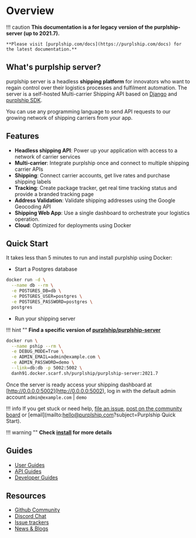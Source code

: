 
# Overview

!!! caution
    **This documentation is a for legacy version of the purplship-server (up to 2021.7).**

    **Please visit [purplship.com/docs](https://purplship.com/docs) for the latest documentation.**


## What's purplship server?

purplship server is a headless **shipping platform** for innovators who want to regain control over their logistics
processes and fulfilment automation.
The server is a self-hosted Multi-carrier Shipping API based on [Django](https://www.djangoproject.com/)
and [purplship SDK](https://sdk.purplship.com).

You can use any programming language to send API requests to our growing network of
shipping carriers from your app.

## Features

- **Headless shipping API**: Power up your application with access to a network of carrier services
- **Multi-carrier**: Integrate purplship once and connect to multiple shipping carrier APIs
- **Shipping**: Connect carrier accounts, get live rates and purchase shipping labels
- **Tracking**: Create package tracker, get real time tracking status and provide a branded tracking page
- **Address Validation**: Validate shipping addresses using the Google Geocoding API
- **Shipping Web App**: Use a single dashboard to orchestrate your logistics operation.
- **Cloud**: Optimized for deployments using Docker

## Quick Start

It takes less than 5 minutes to run and install purplship using Docker:

- Start a Postgres database

```bash
docker run -d \
  --name db --rm \
  -e POSTGRES_DB=db \
  -e POSTGRES_USER=postgres \
  -e POSTGRES_PASSWORD=postgres \
  postgres
```

- Run your shipping server

!!! hint ""
    **Find a specific version of [purplship/purplship-server](https://hub.docker.com/r/purplship/purplship-server/tags?page=1&ordering=last_updated)**

```bash
docker run \
  --name pship --rm \
  -e DEBUG_MODE=True \
  -e ADMIN_EMAIL=admin@example.com \
  -e ADMIN_PASSWORD=demo \
  --link=db:db -p 5002:5002 \
  danh91.docker.scarf.sh/purplship/purplship-server:2021.7
```

Once the server is ready access your shipping dashboard at [http://0.0.0.0:5002](http://0.0.0.0:5002),
log in with the default admin account `admin@example.com` | `demo`


!!! info
    If you get stuck or need help, [file an issue](https://github.com/purplship/purplship-server/issues/new/choose),
    [post on the community board](https://github.com/purplship/purplship-server/discussions) or
    [email](mailto:hello@purplship.com?subject=Purplship Quick Start).


!!! warning ""
    **Check [install](developer-guides/installing/) for more details**

## Guides

  - [User Guides](user-guides/index.md)
  - [API Guides](api-guides/index.md)
  - [Developer Guides](developer-guides/architecture.md)

## Resources

- [Github Community](https://github.com/purplship/purplship-server/discussions)
- [Discord Chat](https://discord.gg/kXEa3UMRHd)
- [Issue trackers](https://github.com/purplship/purplship-server/issues)
- [News & Blogs](https://blog.purplship.com)
